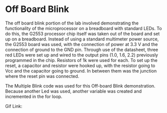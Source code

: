 # Off Board Blink
The off board blink portion of the lab involved demonstrating the functionality of the microprocessor on a breadboard with standard LEDs. To do this, the G2553 processor chip itself was taken out of the board and set up on a breadboard. Instead of using a standard multimeter power source, the G2553 board was used, with the connection of power at 3.3 V and the connection of ground to the GND pin. Through use of the datasheet, three red LEDs were set up and wired to the output pins (1.0, 1.6, 2.2) previously programmed in the chip. Resistors of 1k were used for each. To set up the reset, a capacitor and resistor were hooked up, with the resistor going to Vcc and the capacitor going to ground. In between them was the junction where the reset pin was connected.

The Multiple Blink code was used for this Off-board Blink demonstration. Because another Led was used, another variable was created and incremented in the for loop.

Gif Link: 

